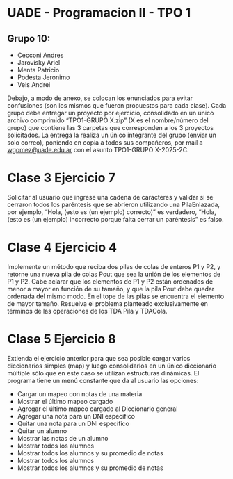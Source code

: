 # UADE - Programacion II - TPO 1
## Grupo 10:
  - Cecconi Andres
  - Jarovisky Ariel
  - Menta Patricio
  - Podesta Jeronimo
  - Veis Andrei


Debajo, a modo de anexo, se colocan los enunciados para evitar confusiones (son los mismos que fueron propuestos para cada clase).
Cada grupo debe entregar un proyecto por ejercicio, consolidado en un único archivo comprimido “TPO1-GRUPO X.zip” (X es el nombre/número del grupo) que contiene las 3 carpetas que corresponden a los 3 proyectos solicitados. La entrega la realiza un único integrante del grupo (enviar un solo correo), poniendo en copia a todos sus compañeros, por mail a wgomez@uade.edu.ar con el asunto TPO1-GRUPO X-2025-2C.


# Clase 3 Ejercicio 7
Solicitar al usuario que ingrese una cadena de caracteres y validar si se cerraron todos los paréntesis que se abrieron utilizando una PilaEnlazada, por ejemplo, “Hola, (esto es (un ejemplo) correcto)” es verdadero, “Hola, (esto es (un ejemplo) incorrecto porque falta cerrar un paréntesis” es falso.

# Clase 4 Ejercicio 4
Implemente un método que reciba dos pilas de colas de enteros P1 y P2, y retorne una nueva pila de colas Pout que sea la unión de los elementos de P1 y P2. Cabe aclarar que los elementos de P1 y P2 están ordenados de menor a mayor en función de su tamaño, y que la pila Pout debe quedar ordenada del mismo modo. En el tope de las pilas se encuentra el elemento de mayor tamaño. Resuelva el problema planteado exclusivamente en términos de las operaciones de los TDA Pila y TDACola.

# Clase 5 Ejercicio 8
Extienda el ejercicio anterior para que sea posible cargar varios diccionarios simples (map) y luego consolidarlos en un único diccionario múltiple sólo que en este caso se utilizan estructuras dinámicas. El programa tiene un menú constante que da al usuario las opciones:

  - Cargar un mapeo con notas de una materia
  - Mostrar el último mapeo cargado
  - Agregar el último mapeo cargado al Diccionario general
  - Agregar una nota para un DNI específico
  - Quitar una nota para un DNI específico
  - Quitar un alumno
  - Mostrar las notas de un alumno
  - Mostrar todos los alumnos
  - Mostrar todos los alumnos y su promedio de notas
  - Mostrar todos los alumnos
  - Mostrar todos los alumnos y su promedio de notas
